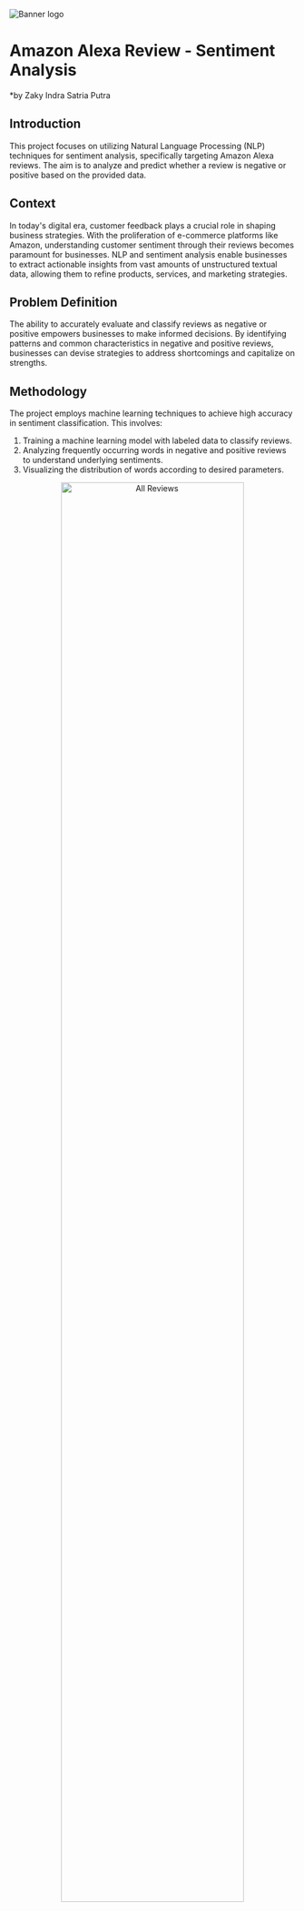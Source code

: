 ![Banner logo](https://github.com/zackyndra23/Data_Science/blob/main/Banner1.jpg?raw=true)

# **Amazon Alexa Review - Sentiment Analysis**
*by Zaky Indra Satria Putra

## **Introduction**
This project focuses on utilizing Natural Language Processing (NLP) techniques for sentiment analysis, specifically targeting Amazon Alexa reviews. The aim is to analyze and predict whether a review is negative or positive based on the provided data.

## **Context**
In today's digital era, customer feedback plays a crucial role in shaping business strategies. With the proliferation of e-commerce platforms like Amazon, understanding customer sentiment through their reviews becomes paramount for businesses. NLP and sentiment analysis enable businesses to extract actionable insights from vast amounts of unstructured textual data, allowing them to refine products, services, and marketing strategies.

## **Problem Definition**
The ability to accurately evaluate and classify reviews as negative or positive empowers businesses to make informed decisions. By identifying patterns and common characteristics in negative and positive reviews, businesses can devise strategies to address shortcomings and capitalize on strengths.

## **Methodology**
The project employs machine learning techniques to achieve high accuracy in sentiment classification. This involves:
1. Training a machine learning model with labeled data to classify reviews.
2. Analyzing frequently occurring words in negative and positive reviews to understand underlying sentiments.
3. Visualizing the distribution of words according to desired parameters.

<center><img alt="All Reviews" width="80%" src="https://github.com/zackyndra23/Amazon-Alexa-Review-Sentiment-Analysis/blob/main/Cloud%20Neceessary/parrot_all.png?raw=true)"></center>



## **Conclusion and Recommendations**
- From a machine learning perspective, employing NLP techniques enhances the accuracy of sentiment analysis, thereby providing valuable insights for businesses. However, to maximize the effectiveness of such analyses, businesses should:
1. Continuously update and refine the model with new data to adapt to evolving customer sentiments.
2. Utilize the insights gained from sentiment analysis to tailor products, services, and marketing strategies to meet customer expectations and preferences.
3. By integrating NLP-based sentiment analysis into their operations, businesses can better understand their customers, improve customer satisfaction, and ultimately drive growth and success.

